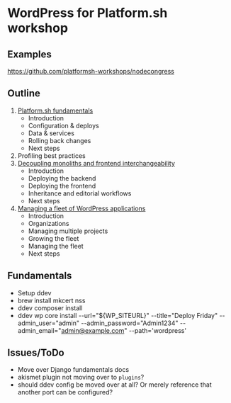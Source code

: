# WordPress for Platform.sh workshop

## Examples

https://github.com/platformsh-workshops/nodecongress

## Outline

1. [Platform.sh fundamentals](docs/01-fundamentals.md)
    - Introduction
    - Configuration & deploys
    - Data & services
    - Rolling back changes
    - Next steps
2. Profiling best practices 
3. [Decoupling monoliths and frontend interchangeability](03-multiapp.md)
    - Introduction
    - Deploying the backend
    - Deploying the frontend
    - Inheritance and editorial workflows
    - Next steps
4. [Managing a fleet of WordPress applications](04-fleet.md)
    - Introduction
    - Organizations
    - Managing multiple projects
    - Growing the fleet
    - Managing the fleet
    - Next steps

## Fundamentals

- Setup ddev
- brew install mkcert nss
- ddev composer install
- ddev wp core install --url="${WP_SITEURL}" --title="Deploy Friday" --admin_user="admin" --admin_password="Admin1234" --admin_email="admin@example.com" --path='wordpress'

## Issues/ToDo

- Move over Django fundamentals docs
- akismet plugin not moving over to `plugins`?
- should ddev config be moved over at all? Or merely reference that another port can be configured?